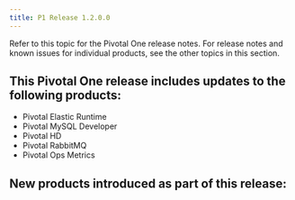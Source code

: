 ```yaml
---
title: P1 Release 1.2.0.0
---
```


Refer to this topic for the Pivotal One release notes. For release notes and known issues for individual products, see the other topics in this section.

## This Pivotal One release includes updates to the following products:

* Pivotal Elastic Runtime
* Pivotal MySQL Developer
* Pivotal HD
* Pivotal RabbitMQ
* Pivotal Ops Metrics

## New products introduced as part of this release:


